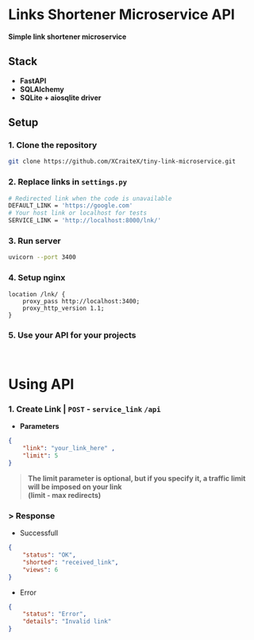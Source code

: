 # Links Shortener Microservice API

**Simple link shortener microservice**

## Stack
- **FastAPI**
- **SQLAlchemy**
- **SQLite + aiosqlite driver**

## Setup

### 1. Clone the repository

```bash
git clone https://github.com/XCraiteX/tiny-link-microservice.git
```

### 2. Replace links in `settings.py`

```bash
# Redirected link when the code is unavailable
DEFAULT_LINK = 'https://google.com'
# Your host link or localhost for tests
SERVICE_LINK = 'http://localhost:8000/lnk/'
```

### 3. Run server

```bash
uvicorn --port 3400  
```

### 4. Setup nginx 

```nginx
location /lnk/ {
    proxy_pass http://localhost:3400;
    proxy_http_version 1.1;
}
```

### 5. Use your API for your projects
<br>

# Using API

### 1. Create Link | `POST` - `service_link` `/api`

- **Parameters**

```json
{
    "link": "your_link_here" ,
    "limit": 5
}
```
  
> **The limit parameter is optional, but if you specify it, a traffic limit will be imposed on your link   
> (limit - max redirects)**

###  > Response

- Successfull

```json
{
    "status": "OK",
    "shorted": "received_link",
    "views": 6
}
```

- Error

```json
{
    "status": "Error",
    "details": "Invalid link"
}
```
